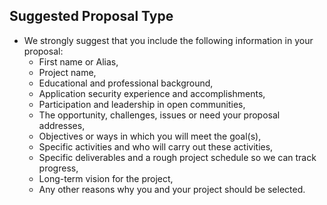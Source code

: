 ## Suggested Proposal Type

  - We strongly suggest that you include the following information in
    your proposal:
      - First name or Alias,
      - Project name,
      - Educational and professional background,
      - Application security experience and accomplishments,
      - Participation and leadership in open communities,
      - The opportunity, challenges, issues or need your proposal
        addresses,
      - Objectives or ways in which you will meet the goal(s),
      - Specific activities and who will carry out these activities,
      - Specific deliverables and a rough project schedule so we can
        track progress,
      - Long-term vision for the project,
      - Any other reasons why you and your project should be selected.